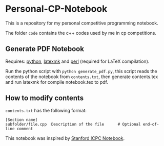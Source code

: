 # Personal-CP-Notebook

This is a repository for my personal competitive programming notebook.

The folder `code` contains the c++ codes used by me in cp competitions.

## Generate PDF Notebook

Requires: [python](https://www.python.org/), [latexmk](https://www.ctan.org/pkg/latexmk/) and [perl](https://strawberryperl.com/) (required for LaTeX compilation).

Run the python script with `python generate_pdf.py`, this script reads the contents of the notebook from `contents.txt`, then generate contents.tex and run latexmk for compile notebook.tex to pdf.

## How to modify contents

`contents.txt` has the following format:

```
[Section name]
subfolder/file.cpp  Description of the file      # Optional end-of-line comment
```

This notebook was inspired by [Stanford ICPC Notebook](https://github.com/jaehyunp/stanfordacm).
